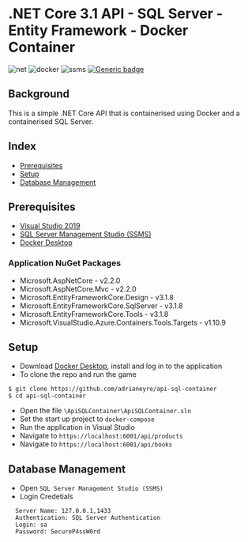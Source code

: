 # .NET Core 3.1 API - SQL Server - Entity Framework - Docker Container
![net](https://img.shields.io/badge/core-v3.1-blue.svg?&logo=.net) ![docker](https://img.shields.io/static/v1?label=docker&message=v2.4.0&color=blue&logo=docker&link=https://www.docker.com/products/docker-desktop) ![ssms](https://img.shields.io/badge/SSMS-v18.6-blue.svg?&logo=visual-studio-code) [![Generic badge](https://img.shields.io/badge/EntityFramework-v3.1.8-blue.svg)](https://shields.io/) 

## Background
This is a simple .NET Core API that is containerised using Docker and a containerised SQL Server.

## Index
* [Prerequisites](#prerequisites)
* [Setup](#setup)
* [Database Management](#dbm)

## <a name="prerequisites">Prerequisites</a>
- [Visual Studio 2019](https://visualstudio.microsoft.com/downloads)
- [SQL Server Management Studio (SSMS)](https://docs.microsoft.com/en-us/sql/ssms/download-sql-server-management-studio-ssms)
- [Docker Desktop](https://www.docker.com/products/docker-desktop)

### Application NuGet Packages
- Microsoft.AspNetCore - v2.2.0
- Microsoft.AspNetCore.Mvc - v2.2.0
- Microsoft.EntityFrameworkCore.Design - v3.1.8
- Microsoft.EntityFrameworkCore.SqlServer - v3.1.8
- Microsoft.EntityFrameworkCore.Tools - v3.1.8
- Microsoft.VisualStudio.Azure.Containers.Tools.Targets - v1.10.9

## <a name="setup">Setup</a>
* Download [Docker Desktop](https://www.docker.com/products/docker-desktop), install and log in to the application
* To clone the repo and run the game
```shell
$ git clone https://github.com/adrianeyre/api-sql-container
$ cd api-sql-container
```
- Open the file `\ApiSQLContainer\ApiSQLContainer.sln`
- Set the start up project to `docker-compose`
- Run the application in Visual Studio
- Navigate to `https://localhost:6001/api/products`
- Navigate to `https://localhost:6001/api/books`

## <a name="dbm">Database Management</a>
- Open `SQL Server Management Studio (SSMS)`
- Login Credetials
```
  Server Name: 127.0.0.1,1433
  Authentication: SQL Server Authentication
  Login: sa
  Password: SecureP4ssW0rd
```
